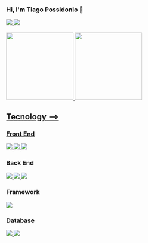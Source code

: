 ### Hi, I'm Tiago Possidonio 🖖
<div>
  <a href="mailto:tiagoeloypossi@gmail.com">
    <img src="https://img.shields.io/badge/Gmail-D14836?style=for-the-badge&logo=gmail&logoColor=white" target="_blak"> 
  </a>
  <a href="https://www.linkedin.com/in/tiago-possidonio/">
    <img src="https://img.shields.io/badge/LinkedIn-0077B5?style=for-the-badge&logo=linkedin&logoColor=white" target="_blak"> 
  </a>
</div>

<br>

<div> 
  <a href="https://github.com/CheweeBR">
  <img height="180cm" src="https://github-readme-stats.vercel.app/api?username=CheweeBR&show_icons=true&theme=radical&include_allcommits=true&counts_private=true"/>
  <img height="180cm" src="https://github-readme-stats.vercel.app/api/top-langs/?username=CheweeBR&layout=compact&langs_count=16&theme=radical"/>
</div>

## Tecnology  -->

### Front End

<div style="display: inline_block">
  <a href="https://developer.mozilla.org/en-US/docs/Web/CSS">
    <img src="https://img.shields.io/badge/CSS3-1572B6?style=for-the-badge&logo=css3&logoColor=white">
  </a>
  <a href="https://developer.mozilla.org/en-US/docs/Web/HTML">
    <img src="https://img.shields.io/badge/HTML5-E34F26?style=for-the-badge&logo=html5&logoColor=white">
  </a>
  <a href="https://developer.mozilla.org/en-US/docs/Web/javascript">
    <img src="https://img.shields.io/badge/JavaScript-F7DF1E?style=for-the-badge&logo=javascript&logoColor=black">
  </a>
</div>

### Back End

<div style="display: inline_block">
  <a href="https://devdocs.io/c/">
    <img src="https://img.shields.io/badge/C-00599C?style=for-the-badge&logo=c&logoColor=white">
  </a>
  <a href="https://docs.oracle.com/en/java/javase/21/index.html">
    <img src="https://img.shields.io/badge/Java-ED8B00?style=for-the-badge&logo=openjdk&logoColor=white">
  </a>   
  <a href="https://www.python.org/doc/">
    <img src="https://img.shields.io/badge/Python-3776AB?style=for-the-badge&logo=python&logoColor=white">
  </a>
</div>

### Framework

<div style="display: inline_block">
  <a href="http://expressjs.com">
    <img src="https://img.shields.io/badge/Express.js-404D59?style=for-the-badge">
  </a>
</div>

### Database

<div style="display: inline_block">
  <a href="https://dev.mysql.com/doc/">
    <img src="https://img.shields.io/badge/MySQL-00000F?style=for-the-badge&logo=mysql&logoColor=white">
  </a>
  <a href="https://www.postgresql.org/docs/">
    <img src="https://img.shields.io/badge/PostgreSQL-316192?style=for-the-badge&logo=postgresql&logoColor=white">
  </a>
</div>

